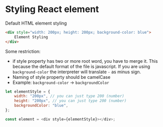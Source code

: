 # Styling React element

Default HTML element styling

```html
<div style="width: 200px; height: 200px; background-color: blue">
    Element Styling
</div>
```

Some restriction:

- if style property has two or more root word, you have to merge it. This because
  the default format of the file is javascript. If you are using `background-color`
  the interpreter will translate `-` as minus sign.
- Naming of style property should be camelCase
- Example: `background-color` &rarr; `backgroundColor`

```js
let elementStyle = {
    width: "200px", // you can just type 200 (number)
    height: "200px", // you can just type 200 (number)
    backgroundColor: "blue",
};

const element = <div style={elementStyle}></div>;
```

